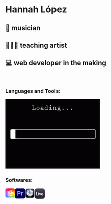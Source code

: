 # Hannah López 
## 🎻 musician
## 👩🏻‍🏫 teaching artist
## 💻 web developer in the making

<br />

### Languages and Tools:

<img width="300px" src="https://github.com/HannahLVH/HannahLVH/blob/789cfefa53fa6cf4e640e20f43b6385ef4ae3c60/loading.gif" />

### Softwares:

<img align="left" width="30px" src="https://github.com/HannahLVH/HannahLVH/blob/7b92dd48cdb40d79be63dc574f619a453ef9c693/adobe-cloud-logo.png" />
<img align="left" width="33px" src="https://github.com/HannahLVH/HannahLVH/blob/4abfb859186a0b05e416c8593feda094c4d8f335/adobe-premiere-logo.png" />
<img align="left" width="30px" src="https://github.com/HannahLVH/HannahLVH/blob/269d3170cebbd5dec8209b3658f0cb809ff1e2d4/Logic_Pro_Logo.png" />
<img align="left" width="33px" src="https://github.com/HannahLVH/HannahLVH/blob/be2865b100d374bf584e4b22160dfa4d5cbd476f/ableton_logo.png" />


<!--
**HannahLVH/HannahLVH** is a ✨ _special_ ✨ repository because its `README.md` (this file) appears on your GitHub profile.

Here are some ideas to get you started:

- 🔭 I’m currently working on ...
- 🌱 I’m currently learning ...
- 👯 I’m looking to collaborate on ...
- 🤔 I’m looking for help with ...
- 💬 Ask me about ...
- 📫 How to reach me: ...
- 😄 Pronouns: ...
- ⚡ Fun fact: ...
-->
